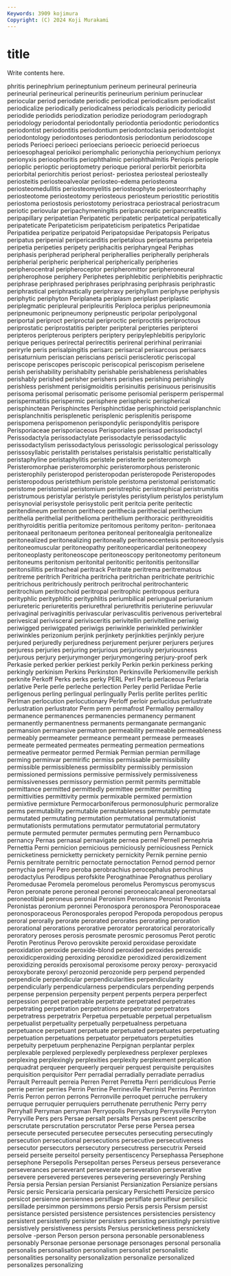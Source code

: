 ```yaml
---
Keywords: 3909 kojimura
Copyright: (C) 2024 Koji Murakami
---
```


# title

Write contents here.



phritis perinephrium perineptunium perineum perineural perineuria
perineurial perineurical perineuritis perineurium perinium perinuclear periocular period periodate periodic
periodical periodicalism periodicalist periodicalize periodically periodicalness periodicals periodicity periodid periodide
periodids periodization periodize periodogram periodograph periodology periodontal periodontally periodontia periodontic
periodontics periodontist periodontitis periodontium periodontoclasia periodontologist periodontology periodontoses periodontosis periodontum
periodoscope periods Perioeci perioeci perioecians perioecic perioecid perioecus perioesophageal perioikoi
periomphalic perionychia perionychium perionyx perionyxis perioophoritis periophthalmic periophthalmitis Periopis periople
perioplic perioptic perioptometry perioque perioral periorbit periorbita periorbital periorchitis periost
periost- periostea periosteal periosteally periosteitis periosteoalveolar periosteo-edema periosteoma periosteomedullitis periosteomyelitis
periosteophyte periosteorrhaphy periosteotome periosteotomy periosteous periosteum periostitic periostitis periostoma periostosis
periostotomy periostraca periostracal periostracum periotic periovular peripachymeningitis peripancreatic peripancreatitis peripapillary
peripatetian Peripatetic peripatetic peripatetical peripatetically peripateticate Peripateticism peripateticism peripatetics Peripatidae
Peripatidea peripatize peripatoid Peripatopsidae Peripatopsis Peripatus peripatus peripenial peripericarditis peripetalous
peripetasma peripeteia peripetia peripeties peripety periphacitis peripharyngeal Periphas periphasis peripherad
peripheral peripherallies peripherally peripherals peripherial peripheric peripherical peripherically peripheries peripherocentral
peripheroceptor peripheromittor peripheroneural peripherophose periphery Periphetes periphlebitic periphlebitis periphractic periphrase
periphrased periphrases periphrasing periphrasis periphrastic periphrastical periphrastically periphraxy periphyllum periphyse
periphysis periphytic periphyton Periplaneta periplasm periplast periplastic periplegmatic peripleural peripleuritis
Periploca periplus peripneumonia peripneumonic peripneumony peripneustic peripolar peripolygonal periportal periproct
periproctal periproctic periproctitis periproctous periprostatic periprostatitis peripter peripteral peripteries peripteroi
peripteros peripterous peripters periptery peripylephlebitis peripyloric perique periques perirectal perirectitis
perirenal perirhinal perirraniai periryrle peris perisalpingitis perisarc perisarcal perisarcous perisarcs
perisaturnium periscian periscians periscii perisclerotic periscopal periscope periscopes periscopic periscopical
periscopism periselene perish perishability perishabilty perishable perishableness perishables perishably perished
perisher perishers perishes perishing perishingly perishless perishment perisigmoiditis perisinuitis perisinuous
perisinusitis perisoma perisomal perisomatic perisome perisomial perisperm perispermal perispermatitis perispermic
perisphere perispheric perispherical perisphinctean Perisphinctes Perisphinctidae perisphinctoid perisplanchnic perisplanchnitis perisplenetic
perisplenic perisplenitis perispome perispomena perispomenon perispondylic perispondylitis perispore Perisporiaceae perisporiaceous
Perisporiales perissad perissodactyl Perissodactyla perissodactylate perissodactyle perissodactylic perissodactylism perissodactylous perissologic
perissological perissology perissosyllabic peristalith peristalses peristalsis peristaltic peristaltically peristaphyline peristaphylitis
peristele peristerite peristeromorph Peristeromorphae peristeromorphic peristeromorphous peristeronic peristerophily peristeropod peristeropodan
peristeropode Peristeropodes peristeropodous peristethium peristole peristoma peristomal peristomatic peristome peristomial
peristomium peristrephic peristrephical peristrumitis peristrumous peristylar peristyle peristyles peristylium peristylos
peristylum perisynovial perisystole perisystolic perit peritcia perite peritectic peritendineum peritenon
perithece perithecia perithecial perithecium perithelia perithelial perithelioma perithelium perithoracic perithyreoiditis
perithyroiditis peritlia peritomize peritomous peritomy periton- peritonaea peritonaeal peritonaeum peritonea
peritoneal peritonealgia peritonealize peritonealized peritonealizing peritoneally peritoneocentesis peritoneoclysis peritoneomuscular peritoneopathy
peritoneopericardial peritoneopexy peritoneoplasty peritoneoscope peritoneoscopy peritoneotomy peritoneum peritoneums peritonism peritonital
peritonitic peritonitis peritonsillar peritonsillitis peritracheal peritrack Peritrate peritrema peritrematous peritreme
peritrich Peritricha peritricha peritrichan peritrichate peritrichic peritrichous peritrichously peritroch peritrochal
peritrochanteric peritrochium peritrochoid peritropal peritrophic peritropous peritura perityphlic perityphlitic perityphlitis
periumbilical periungual periuranium periureteric periureteritis periurethral periurethritis periuterine periuvular perivaginal
perivaginitis perivascular perivasculitis perivenous perivertebral perivesical perivisceral perivisceritis perivitellin perivitelline
periwig periwigged periwigpated periwigs periwinkle periwinkled periwinkler periwinkles perizonium perjink
perjinkety perjinkities perjinkly perjure perjured perjuredly perjuredness perjurement perjurer perjurers
perjures perjuress perjuries perjuring perjurious perjuriously perjuriousness perjurous perjury perjurymonger
perjurymongering perjury-proof perk Perkasie perked perkier perkiest perkily Perkin perkin
perkiness perking perkingly perkinism Perkins Perkinston Perkinsville Perkiomenville perkish perknite
Perkoff Perks perks perky PERL Perl Perla perlaceous Perlaria perlative
Perle perle perleche perlection Perley perlid Perlidae Perlie perligenous perling
perlingual perlingually Perlis perlite perlites perlitic Perlman perlocution perlocutionary Perloff
perloir perlucidus perlustrate perlustration perlustrator Perm perm permafrost Permalloy permalloy
permanence permanences permanencies permanency permanent permanently permanentness permanents permanganate permanganic
permansion permansive permatron permeability permeable permeableness permeably permeameter permeance permeant
permease permeases permeate permeated permeates permeating permeation permeations permeative permeator
permed Permiak Permian permian permillage perming perminvar permirific permiss permissable
permissibility permissible permissibleness permissiblity permissibly permission permissioned permissions permissive permissively
permissiveness permissivenesses permissory permistion permit permits permittable permittance permitted permittedly
permittee permitter permitting permittivities permittivity permix permixable permixed permixtion permixtive
permixture Permocarboniferous permonosulphuric permoralize perms permutability permutable permutableness permutably permutate
permutated permutating permutation permutational permutationist permutationists permutations permutator permutatorial permutatory
permute permuted permuter permutes permuting pern Pernambuco pernancy Pernas pernasal
pernavigate pernea pernel Pernell pernephria Pernettia Perni pernicion pernicious perniciously
perniciousness Pernick pernicketiness pernicketty pernickety pernickity Pernik pernine pernio Pernis
pernitrate pernitric pernoctate pernoctation Pernod pernod pernor pernychia pernyi Pero
peroba perobrachius perocephalus perochirus perodactylus Perodipus perofskite Perognathinae Perognathus peroliary
Peromedusae Peromela peromelous peromelus Peromyscus peromyscus Peron peronate perone peroneal
peronei peroneocalcaneal peroneotarsal peroneotibial peroneus peronial Peronism Peronismo Peronist Peronista
Peronistas peronium peronnei Peronospora peronospora Peronosporaceae peronosporaceous Peronosporales peropod Peropoda
peropodous peropus peroral perorally perorate perorated perorates perorating peroration perorational
perorations perorative perorator peroratorical peroratorically peroratory peroses perosis perosmate perosmic
perosomus Perot perotic Perotin Perotinus Perovo perovskite peroxid peroxidase peroxidate
peroxidation peroxide peroxide-blond peroxided peroxides peroxidic peroxidicperoxiding peroxiding peroxidize peroxidized
peroxidizement peroxidizing peroxids peroxisomal peroxisome peroxy peroxy- peroxyacid peroxyborate peroxyl
perozonid perozonide perp perpend perpended perpendicle perpendicular perpendicularities perpendicularity perpendicularly
perpendicularness perpendiculars perpending perpends perpense perpension perpensity perpent perpents perpera
perperfect perpession perpet perpetrable perpetrate perpetrated perpetrates perpetrating perpetration perpetrations
perpetrator perpetrators perpetratress perpetratrix Perpetua perpetuable perpetual perpetualism perpetualist perpetuality
perpetually perpetualness perpetuana perpetuance perpetuant perpetuate perpetuated perpetuates perpetuating perpetuation
perpetuations perpetuator perpetuators perpetuities perpetuity perpetuum perphenazine Perpignan perplantar perplex
perplexable perplexed perplexedly perplexedness perplexer perplexes perplexing perplexingly perplexities perplexity
perplexment perplication perquadrat perqueer perqueerly perqueir perquest perquisite perquisites perquisition
perquisitor Perr perradial perradially perradiate perradius Perrault Perreault perreia Perren
Perret Perretta Perri perridiculous Perrie perrie perrier perries Perrin Perrine
Perrineville Perrinist Perrins Perrinton Perris Perron perron perrons Perronville perroquet
perruche perrukery perruque perruquier perruquiers perruthenate perruthenic Perry perry Perryhall
Perryman perryman Perryopolis Perrysburg Perrysville Perryton Perryville Pers pers Persae
persalt persalts Persas perscent perscribe perscrutate perscrutation perscrutator Perse perse
Persea persea persecute persecuted persecutee persecutes persecuting persecutingly persecution persecutional
persecutions persecutive persecutiveness persecutor persecutors persecutory persecutress persecutrix Perseid perseid
perseite perseitol perseity persentiscency Persephassa Persephone persephone Persepolis Persepolitan perses
Perseus perseus perseverance perseverances perseverant perseverate perseveration perseverative persevere persevered
perseveres persevering perseveringly Pershing Persia persia Persian persian Persianist Persianization
Persianize persians Persic persic Persicaria persicaria persicary Persichetti Persicize persico
persicot persienne persiennes persiflage persiflate persifleur persilicic persillade persimmon persimmons
persio Persis persis Persism persist persistance persisted persistence persistences persistencies
persistency persistent persistently persister persisters persisting persistingly persistive persistively persistiveness
persists Persius persnicketiness persnickety persolve -person Person person persona personable
personableness personably Personae personae personage personages personal personalia personalis personalisation
personalism personalist personalistic personalities personality personalization personalize personalized personalizes personalizing
